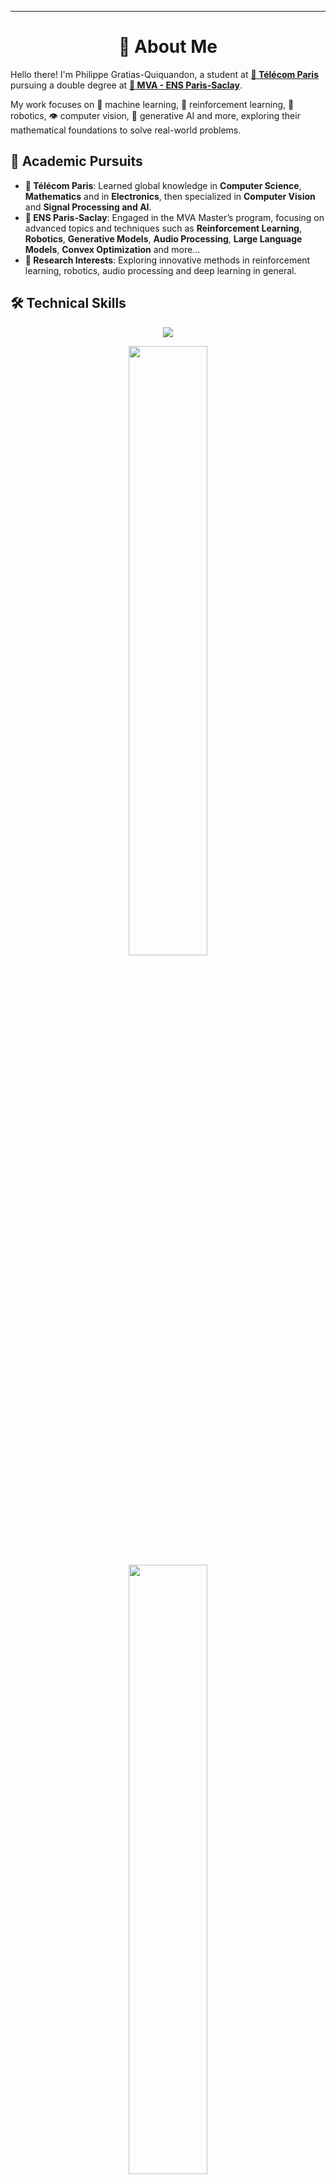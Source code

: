 
---
<h1 align="center">🌟 About Me</h1>

Hello there! I'm Philippe Gratias-Quiquandon, a student at [**🏫 Télécom Paris**](https://www.telecom-paris.fr) pursuing a double degree at [**🏫 MVA - ENS Paris-Saclay**](https://www.master-mva.com/).

My work focuses on 🤖 machine learning, 🧠 reinforcement learning, 🦾 robotics, 👁️ computer vision, 🎨 generative AI and more, exploring their mathematical foundations to solve real-world problems.

## 🎯 Academic Pursuits

- **🏫 Télécom Paris**: Learned global knowledge in **Computer Science**, **Mathematics** and in **Electronics**, then specialized in **Computer Vision** and **Signal Processing and AI**.
- **🏫 ENS Paris-Saclay**: Engaged in the MVA Master’s program, focusing on advanced topics and techniques such as **Reinforcement Learning**, **Robotics**, **Generative Models**, **Audio Processing**, **Large Language Models**, **Convex Optimization** and more...
- **🔬 Research Interests**: Exploring innovative methods in reinforcement learning, robotics, audio processing and deep learning in general.

## 🛠️ Technical Skills

<p align="center">
  <img src="https://skillicons.dev/icons?i=python,cpp,c,java,javascript,latex,pytorch,bash,ros">
</p>

<p align="center">
  <img height="50%" width="auto" src="https://github-readme-stats.vercel.app/api?username=Planeurzik&show_icons=true&theme=merko&hide_border=true&hide=issues,stars&bg_color=00000000&rank_icon=github">
  <img height="50%" width="auto" src="https://github-readme-stats.vercel.app/api/top-langs/?username=Planeurzik&layout=compact&hide_border=true&theme=merko&bg_color=00000000&langs_count=6">
</p>
